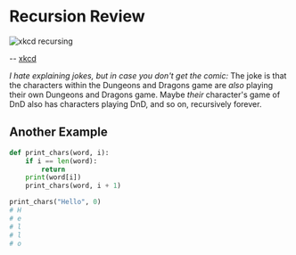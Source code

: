 # Recursion Review

![xkcd recursing](https://imgs.xkcd.com/comics/tabletop_roleplaying.png)

-- [xkcd](https://xkcd.com/244/)

_I hate explaining jokes, but in case you don't get the comic:_ The joke is that the characters within the Dungeons and Dragons game are _also_ playing their own Dungeons and Dragons game. Maybe _their_ character's game of DnD also has characters playing DnD, and so on, recursively forever.

## Another Example

```py
def print_chars(word, i):
    if i == len(word):
        return
    print(word[i])
    print_chars(word, i + 1)

print_chars("Hello", 0)
# H
# e
# l
# l
# o
```
